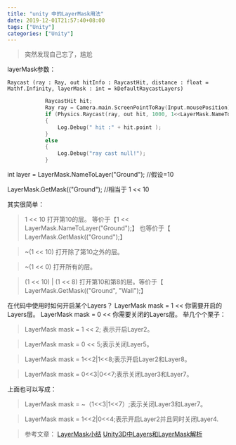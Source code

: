 ```yaml
---
title: "unity 中的LayerMask用法"
date: 2019-12-01T21:57:40+08:00
tags: ["Unity"]
categories: ["Unity"]
---
```


<!--more-->

>突然发现自己忘了，尴尬

layerMask参数：

`Raycast (ray : Ray, out hitInfo : RaycastHit, distance : float = Mathf.Infinity, layerMask : int = kDefaultRaycastLayers)`

```c
            RaycastHit hit;
            Ray ray = Camera.main.ScreenPointToRay(Input.mousePosition);
            if (Physics.Raycast(ray, out hit, 1000, 1<<LayerMask.NameToLayer("Ground")))
            {
                Log.Debug(" hit :" + hit.point );
            }
            else
            {
                Log.Debug("ray cast null!");
            }
```

int layer = LayerMask.NameToLayer("Ground"); //假设=10

LayerMask.GetMask(("Ground"); //相当于 1 << 10

其实很简单：

>1 << 10 打开第10的层。 等价于【1 << LayerMask.NameToLayer("Ground");】  也等价于【 LayerMask.GetMask(("Ground");】

>~(1 << 10) 打开除了第10之外的层。

>~(1 << 0) 打开所有的层。

>(1 << 10) | (1 << 8) 打开第10和第8的层。等价于【 LayerMask.GetMask(("Ground", "Wall");】


在代码中使用时如何开启某个Layers？
LayerMask mask = 1 << 你需要开启的Layers层。
LayerMask mask = 0 << 你需要关闭的Layers层。
举几个个栗子：

>LayerMask mask = 1 << 2; 表示开启Layer2。


>LayerMask mask = 0 << 5;表示关闭Layer5。


>LayerMask mask = 1<<2|1<<8;表示开启Layer2和Layer8。


>LayerMask mask = 0<<3|0<<7;表示关闭Layer3和Layer7。

上面也可以写成：

>LayerMask mask = ~（1<<3|1<<7）;表示关闭Layer3和Layer7。


>LayerMask mask = 1<<2|0<<4;表示开启Layer2并且同时关闭Layer4.


>参考文章：
>[LayerMask小结](https://www.cnblogs.com/dabiaoge/p/8980224.html)
>[Unity3D中Layers和LayerMask解析](https://www.jianshu.com/p/89d5252a8b74)